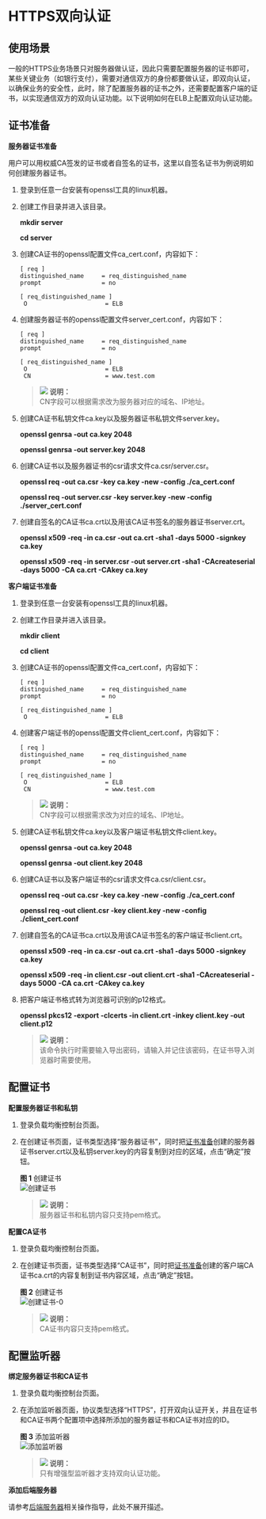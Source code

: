 # HTTPS双向认证<a name="zh_cn_elb_03_0006"></a>

## 使用场景<a name="section1125557164611"></a>

一般的HTTPS业务场景只对服务器做认证，因此只需要配置服务器的证书即可，某些关键业务（如银行支付），需要对通信双方的身份都要做认证，即双向认证，以确保业务的安全性，此时，除了配置服务器的证书之外，还需要配置客户端的证书，以实现通信双方的双向认证功能。以下说明如何在ELB上配置双向认证功能。

## 证书准备<a name="section780514219136"></a>

**服务器证书准备**

用户可以用权威CA签发的证书或者自签名的证书，这里以自签名证书为例说明如何创建服务器证书。

1.  登录到任意一台安装有openssl工具的linux机器。
2.  创建工作目录并进入该目录。

    **mkdir server**

    **cd server**

3.  创建CA证书的openssl配置文件ca\_cert.conf，内容如下：

    ```
    [ req ]
    distinguished_name     = req_distinguished_name
    prompt                 = no
     
    [ req_distinguished_name ]
     O                      = ELB
    ```

4.  创建服务器证书的openssl配置文件server\_cert.conf，内容如下：

    ```
    [ req ]
    distinguished_name     = req_distinguished_name
    prompt                 = no
     
    [ req_distinguished_name ]
     O                      = ELB
     CN                     = www.test.com
    ```

    >![](public_sys-resources/icon-note.gif) **说明：**   
    >CN字段可以根据需求改为服务器对应的域名、IP地址。  

5.  创建CA证书私钥文件ca.key以及服务器证书私钥文件server.key。

    **openssl genrsa -out ca.key 2048**

    **openssl genrsa -out server.key 2048**

6.  创建CA证书以及服务器证书的csr请求文件ca.csr/server.csr。

    **openssl req -out ca.csr -key ca.key -new -config ./ca\_cert.conf**

    **openssl req -out server.csr -key server.key -new -config ./server\_cert.conf**

7.  创建自签名的CA证书ca.crt以及用该CA证书签名的服务器证书server.crt。

    **openssl x509 -req -in ca.csr -out ca.crt -sha1 -days 5000 -signkey ca.key**

    **openssl x509 -req -in server.csr -out server.crt -sha1 -CAcreateserial -days 5000** **-CA ca.crt -CAkey ca.key**


**客户端证书准备**

1.  登录到任意一台安装有openssl工具的linux机器。
2.  创建工作目录并进入该目录。

    **mkdir client**

    **cd client**

3.  创建CA证书的openssl配置文件ca\_cert.conf，内容如下：

    ```
    [ req ]
    distinguished_name     = req_distinguished_name
    prompt                 = no
     
    [ req_distinguished_name ]
     O                      = ELB
    ```

4.  创建客户端证书的openssl配置文件client\_cert.conf，内容如下：

    ```
    [ req ]
    distinguished_name     = req_distinguished_name
    prompt                 = no
     
    [ req_distinguished_name ]
     O                      = ELB
     CN                     = www.test.com
    ```

    >![](public_sys-resources/icon-note.gif) **说明：**   
    >CN字段可以根据需求改为对应的域名、IP地址。  

5.  创建CA证书私钥文件ca.key以及客户端证书私钥文件client.key。

    **openssl genrsa -out ca.key 2048**

    **openssl genrsa -out client.key 2048**

6.  创建CA证书以及客户端证书的csr请求文件ca.csr/client.csr。

    **openssl req -out ca.csr -key ca.key -new -config ./ca\_cert.conf**

    **openssl req -out client.csr -key client.key -new -config ./client\_cert.conf**

7.  创建自签名的CA证书ca.crt以及用该CA证书签名的客户端证书client.crt。

    **openssl x509 -req -in ca.csr -out ca.crt -sha1 -days 5000 -signkey ca.key**

    **openssl x509 -req -in client.csr -out client.crt -sha1 -CAcreateserial -days 5000** **-CA ca.crt -CAkey ca.key**

8.  把客户端证书格式转为浏览器可识别的p12格式。

    **openssl pkcs12 -export -clcerts -in client.crt -inkey client.key -out client.p12**

    >![](public_sys-resources/icon-note.gif) **说明：**   
    >该命令执行时需要输入导出密码，请输入并记住该密码，在证书导入浏览器时需要使用。  


## 配置证书<a name="section742022961613"></a>

**配置服务器证书和私钥**

1.  登录负载均衡控制台页面。
2.  在创建证书页面，证书类型选择“服务器证书”，同时把[证书准备](#section780514219136)创建的服务器证书server.crt以及私钥server.key的内容复制到对应的区域，点击“确定”按钮。

    **图 1**  创建证书<a name="fig8643184913507"></a>  
    ![](figures/创建证书.png "创建证书")

    >![](public_sys-resources/icon-note.gif) **说明：**   
    >服务器证书和私钥内容只支持pem格式。  


**配置CA证书**

1.  登录负载均衡控制台页面。
2.  在创建证书页面，证书类型选择“CA证书”，同时把[证书准备](#section780514219136)创建的客户端CA证书ca.crt的内容复制到证书内容区域，点击“确定”按钮。

    **图 2**  创建证书<a name="fig11879161995312"></a>  
    ![](figures/创建证书-0.png "创建证书-0")

    >![](public_sys-resources/icon-note.gif) **说明：**   
    >CA证书内容只支持pem格式。  


## 配置监听器<a name="section1332618585177"></a>

**绑定服务器证书和CA证书**

1.  登录负载均衡控制台页面。
2.  在添加监听器页面，协议类型选择“HTTPS”，打开双向认证开关，并且在证书和CA证书两个配置项中选择所添加的服务器证书和CA证书对应的ID。

    **图 3**  添加监听器<a name="fig1137713334556"></a>  
    ![](figures/添加监听器.png "添加监听器")

    >![](public_sys-resources/icon-note.gif) **说明：**   
    >只有增强型监听器才支持双向认证功能。  


**添加后端服务器**

请参考[后端服务器](https://support.huaweicloud.com/usermanual-elb/zh-cn_topic_0052569729.html)相关操作指导，此处不展开描述。

